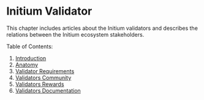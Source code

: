 # Initium Validator

This chapter includes articles about the Initium validators and describes the relations between the Initium ecosystem stakeholders.&#x20;

Table of Contents:

1. [Introduction](introduction.md)
2. [Anatomy](anatomy/)&#x20;
3. [Validator Requirements](validator-requirements.md)
4. [Validators Community](validators-community.md)
5. [Validators Rewards](validators-rewards.md)
6. [Validators Documentation](validator-documentation.md)
